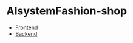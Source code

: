 # AIsystemFashion-shop
- [Frontend](https://github.com/mkhai207/app_shop_fe.git)
- [Backend](https://github.com/mkhai207/fashion_shop_be.git)
